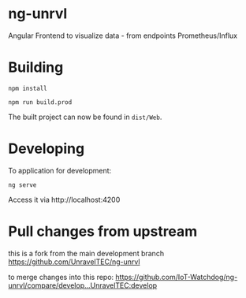 # ng-unrvl

Angular Frontend to visualize data - from endpoints Prometheus/Influx


# Building

```
npm install

npm run build.prod
```

The built project can now be found in `dist/Web`.

# Developing

To application for development:

```
ng serve
```

Access it via http://localhost:4200

# Pull changes from upstream

this is a fork from the main development branch https://github.com/UnravelTEC/ng-unrvl

to merge changes into this repo:
https://github.com/IoT-Watchdog/ng-unrvl/compare/develop...UnravelTEC:develop
